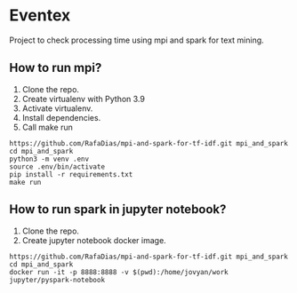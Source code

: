 # Eventex

Project to check processing time using mpi and spark for text mining.


## How to run mpi?
1. Clone the repo.
2. Create virtualenv with Python 3.9
3. Activate virtualenv.
4. Install dependencies.
5. Call make run

```console
https://github.com/RafaDias/mpi-and-spark-for-tf-idf.git mpi_and_spark
cd mpi_and_spark
python3 -m venv .env
source .env/bin/activate
pip install -r requirements.txt
make run 
```

## How to run spark in jupyter notebook?
1. Clone the repo.
2. Create jupyter notebook docker image.

```console
https://github.com/RafaDias/mpi-and-spark-for-tf-idf.git mpi_and_spark
cd mpi_and_spark
docker run -it -p 8888:8888 -v $(pwd):/home/jovyan/work jupyter/pyspark-notebook
```